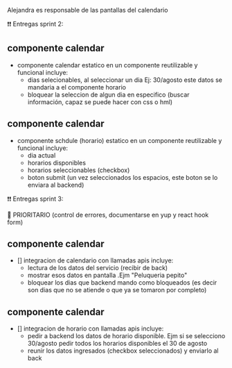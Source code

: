 Alejandra es responsable de las pantallas del calendario

❗❗ Entregas sprint 2:

## componente calendar
- componente calendar estatico en un componente reutilizable y funcional
    incluye:
    - dias selecionables, al seleccionar un dia Ej: 30/agosto este datos se mandaria a el componente horario
    - bloquear la seleccion de algun dia en especifico (buscar información, capaz se puede hacer con css o hml)

## componente calendar
- componente schdule (horario)  estatico en un componente reutilizable y funcional
    incluye:
    - dia actual
    - horarios disponibles
    - horarios seleccionables (checkbox)
    - boton submit (un vez seleccionados los espacios, este boton se lo enviara al backend)



❗❗ Entregas sprint 3:

🔴 PRIORITARIO (control de errores, documentarse en yup y react hook form)

## componente calendar
- [] integracion de calendario con llamadas apis
    incluye:
    - lectura de los datos del servicio (recibir de back)
    - mostrar esos datos en pantalla .Ejm "Peluqueria pepito"
    - bloquear los dias que backend mando como bloqueados (es decir son dias que no se atiende o que ya se tomaron por completo)


## componente calendar
- [] integracion de horario con llamadas apis
    incluye:
    - pedir a backend los datos de horario disponible. Ejm si se selecciono 30/agosto pedir todos los horarios disponibles el 30 de agosto
    - reunir los datos ingresados (checkbox seleccionados) y enviarlo al back